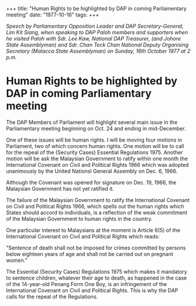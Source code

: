 +++ 
title: "Human Rights to be highlighted by DAP in coming Parliamentary meeting"
date: "1977-10-16"
tags:
+++

_Speech by Parliamentary Opposition Leader and DAP Secretary-General, Lim Kit Siang, when speaking to DAP Paloh members and supporters when he visited Paloh with Sdr. Lee Kaw, National DAP Treasurer, (and Johore State Assemblyman) and Sdr. Chan Teck Chan National Deputy Organising Secretary (Malacca State Assemblyman) on Sunday, 16th October 1977 at 2 p.m._

# Human Rights to be highlighted by DAP in coming Parliamentary meeting

The DAP Members of Parliament will highlight several main issue in the Parliamentary meeting beginning on Oct. 24 and ending in mid-December.</u>

One of these issues will be human rights. I will be moving four motions in Parliament, two of which concern human rights. One motion will be to call for the repeal of the (Security Cases) Essential Regulations 1975. Another motion will be ask the Malaysian Government to ratify within one month the International Covenant on Civil and Political Rights 1966 which was adopted unanimously by the United Nationsl General Assembly on Dec. 6, 1966.

Although the Covenant was opened for signature on Dec. 19, 1966, the Malaysian Government has not yet ratified it.

The failure of the Malaysian Government to ratify the International Covenant on Civil and Political Rights 1966, which spells out the human rights which States should accord to individuals, is a reflection of the weak commitment of the Malaysian Government to human rights in the country.

One particular interest to Malaysians at the moment is Article 6(5) of the International Covenant on Civil and Political Rights which reads:

“Sentence of death shall not be imposed for crimes committed by persons below eighteen years of age and shall not be carried out on pregnant women.”

The Essential (Security Cases) Regulations 1975 which makes it mandatory to sentence children, whatever their age to death, as happened in the case of the 14-year-old Penang Form One Boy, is an infringement of the International Covenant on Civil and Political Rights. This is why the DAP calls for the repeal of the Regulations.
 
